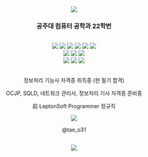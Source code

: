 <div align=center>
	<img src="https://capsule-render.vercel.app/api?type=waving&color=gradient&height=220&section=header&text=Taehyun's%20Github!&fontSize=80&animation=fadeIn" />
</div>
<div align = "center"> 
	<h3> 공주대 컴퓨터 공학과 22학번 </h3> 
</div>
<br>
<div align="center">
	<img src="https://img.shields.io/badge/Java-E34F26?style=flat&logo=Conda-Forge&logoColor=white" />
	<img src="https://img.shields.io/badge/HTML5-007396?style=flat&logo=HTML5&logoColor=white" />
	<img src="https://img.shields.io/badge/JavaScript-F7DF1E?style=flat&logo=JavaScript&logoColor=white" />
	<img src="https://img.shields.io/badge/jQuery-0769AD?style=flat&logo=jQuery&logoColor=white" />
	<img src="https://img.shields.io/badge/C++-00599C?style=flat&logo=C++d&logoColor=white" />
	<img src="https://img.shields.io/badge/Python-3776AB?style=flat&logo=Pythond&logoColor=white" />
	<br>
	<img src="https://img.shields.io/badge/Spring-6DB33F?style=flat&logo=Spring&logoColor=white" />
	<img src="https://img.shields.io/badge/Selenium-43B02A?style=flat&logo=Selenium&logoColor=white" />
	<img src="https://img.shields.io/badge/Mybatis-000000?style=flat&logo=Fluentd&logoColor=white" />
	<br>
	<img src="https://img.shields.io/badge/MySQL-4479A1?style=flat&logo=MySQL&logoColor=white" />
	<img src="https://img.shields.io/badge/MariaDB-003545?style=flat&logo=MariaDB&logoColor=white" />
	<img src="https://img.shields.io/badge/Linux-FCC624?style=flat&logo=Linux&logoColor=white" />
</div>
<br>
<div align = "center">
	<p>정보처리 기능사 자격증 취득중 (현 필기 합격)</p>
	<p>OCJP, SQLD, 네트워크 관리사, 정보처리 기사 자격증 준비중</p>
	<p>前 LeptonSoft Programmer 정규직</p>
	<img src="https://img.shields.io/badge/Instagram-181717?style=flat&logo=Instagram&logoColor=pink" />
	<p>@tae_o31</p>
</div>
<br>
<div align=center>
	<img src="https://github-readme-stats.vercel.app/api/top-langs/?username=Taehyun06-Dev&layout=compact&theme=Gradient"><br><br>
</div>
<br>

